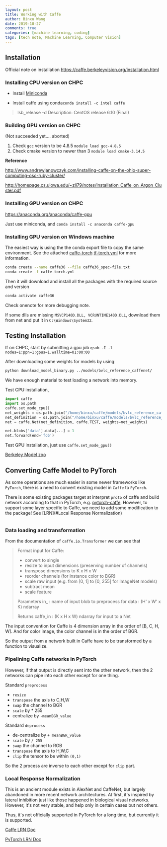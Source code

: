 ```yaml
---
layout: post
title: Working with Caffe
author: Binxu Wang
date: 2019-10-27
comments: true
categories: [machine learning, coding]
tags: [tech note, Machine Learning, Computer Vision]
---
```


## Installation

Official note on installation https://caffe.berkeleyvision.org/installation.html

### Installing CPU version on CHPC

* Install [Miniconda]()

* Install caffe using conda`conda install -c intel caffe`



> lsb_release -d
> Description:    CentOS release 6.10 (Final)

### Building GPU version on CHPC

(Not succeeded yet.... aborted)

1. Check `gcc` version to be 4.8.5 `module load gcc-4.8.5`
2. Check cmake version to newer than 3 `module load cmake-3.14.5`

**Reference** 

 http://www.andrewjanowczyk.com/installing-caffe-on-the-ohio-super-computing-osc-ruby-cluster/ 

http://homepage.cs.uiowa.edu/~zli79/notes/Installation_Caffe_on_Argon_Cluster.pdf

### Installing GPU version on CHPC

https://anaconda.org/anaconda/caffe-gpu

Just use miniconda, and `conda install -c anaconda caffe-gpu`

### Installing GPU version on Windows machine

The easiest way is using the the conda export file to copy the same environment. See the attached [caffe-torch](..\assets\resource\caffe-torch.yml)  [tf-torch.yml](..\assets\resource\tf-torch.yml)  for more information. 

```bash
conda create --name caffe36 --file caffe36_spec-file.txt
conda create -f caffe-torch.yml
```

Then it will download and install all the packages with the required source and version

```bash
conda activate caffe36
```

Check onenote for more debugging note. 

If some dlls are missing `MSVCP140D.DLL, VCRUNTIME140D.DLL`, download them from net and put it in  `C:\Windows\System32`. 

## Testing Installation

If on CHPC, start by submitting a gpu job `qsub -I -l nodes=1:ppn=1:gpus=1,walltime=01:00:00 `

After downloading some weights for models by using 

```bash
python download_model_binary.py ../models/bvlc_reference_caffenet/
```

We have enough material to test loading a network into memory. 

Test CPU installation, 

```python
import caffe
import os.path
caffe.set_mode_cpu()
net_weights = os.path.join("/home/binxu/caffe/models/bvlc_reference_caffenet/", 'bvlc_reference_caffenet.caffemodel')
net_definition = os.path.join("/home/binxu/caffe/models/bvlc_reference_caffenet/", 'deploy.prototxt')
net = caffe.Net(net_definition, caffe.TEST, weights=net_weights)

net.blobs['data'].data[...] = 1
net.forward(end='fc6')
```

Test GPU installation, just use `caffe.set_mode_gpu()`

[Berkeley Model zoo](http://caffe.berkeleyvision.org/model_zoo.html )



## Converting Caffe Model to PyTorch

As some operations are much easier in some newer frameworks like `PyTorch`, there is a need to convert existing model in `Caffe` to `PyTorch`. 

There is some existing packages target at interpret `proto` of caffe and build network according to that in PyTorch, e.g. [pytorch-caffe]( https://github.com/marvis/pytorch-caffe ). However, to support some layer specific to Caffe, we need to add some modification to the package! See [LRN](#Local Response Normalization)

```python

```

### Data loading and transformation

From the documentation of `caffe.io.Transformer` we can see that 

> Format input for Caffe:
> - convert to single
> - resize to input dimensions (preserving number of channels)
> - transpose dimensions to K x H x W
> - reorder channels (for instance color to BGR)
> - scale raw input (e.g. from [0, 1] to [0, 255] for ImageNet models)
> - subtract mean
> - scale feature
> 
> Parameters
> in_ : name of input blob to preprocess for
> data : (H' x W' x K) ndarray
>
> Returns
> caffe_in : (K x H x W) ndarray for input to a Net
>

The input convention for Caffe is 4 dimension array in the order of [B, C, H, W]. And for color image, the color channel is in the order of BGR. 

So the output from a network built in Caffe have to be transformed by a function to visualize. 

### Pipelining Caffe networks in PyTorch

However, if that output is directly sent into the other network, then the 2 networks can pipe into each other except for one thing. 

Standard `preprocess`

* `resize`
* `transpose` the axis to C,H,W
* `swap` the channel to BGR
* `scale` by * 255
* centralize by `-meanBGR_value`

Standard `deprocess`

* de-centralize by `+ meanBGR_value`
* `scale` by `/ 255`
* `swap` the channel to RGB
* `transpose` the axis to H,W,C
* `clip` the tensor to be within `(0,1)` 

So the 2 process are inverse to each other except for `clip` part. 



### Local Response Normalization

This is an ancient module exists in AlexNet and CaffeNet, but largely abandoned in more recent network architectures. At first, it's inspired by lateral inhibition just like those happened in biological visual networks. However, it's not very stable, and help only in certain cases but not others. 

Thus, it's not officially supported in PyTorch for a long time, but currently it is supported. 

[Caffe LRN Doc](https://caffe.berkeleyvision.org/tutorial/layers/lrn.html )

[PyTorch LRN Doc](https://pytorch.org/docs/stable/nn.html#localresponsenorm) 







